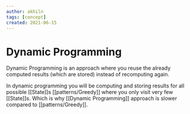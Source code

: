 ```yaml
---
author: akhiln
tags: [concept]
created: 2021-06-15
---
```

# Dynamic Programming
Dynamic Programming is an approach where you reuse the already computed results (which are stored) instead of recomputing again. 

In dynamic programming you will be computing and storing results for all possible [[State]]s [[patterns/Greedy]] where you only visit very few [[State]]s. Which is why [[Dynamic Programming]] approach is slower compared to [[patterns/Greedy]]. 